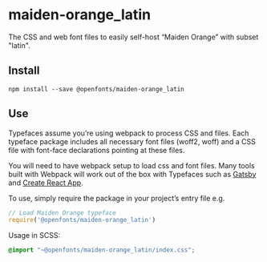 
# maiden-orange_latin

The CSS and web font files to easily self-host “Maiden Orange” with subset "latin".

## Install

`npm install --save @openfonts/maiden-orange_latin`

## Use

Typefaces assume you’re using webpack to process CSS and files. Each typeface
package includes all necessary font files (woff2, woff) and a CSS file with
font-face declarations pointing at these files.

You will need to have webpack setup to load css and font files. Many tools built
with Webpack will work out of the box with Typefaces such as [Gatsby](https://github.com/gatsbyjs/gatsby)
and [Create React App](https://github.com/facebookincubator/create-react-app).

To use, simply require the package in your project’s entry file e.g.

```javascript
// Load Maiden Orange typeface
require('@openfonts/maiden-orange_latin')
```

Usage in SCSS:
```scss
@import "~@openfonts/maiden-orange_latin/index.css";
```

